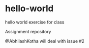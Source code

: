 # hello-world
hello world exercise for class

Assignment repository

@AbhilashKotha will deal with issue #2
